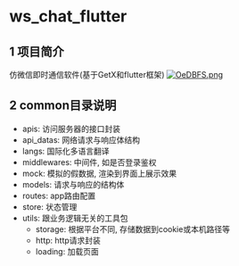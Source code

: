 # ws_chat_flutter
## 1 项目简介
仿微信即时通信软件(基于GetX和flutter框架)
[![OeDBFS.png](https://s1.ax1x.com/2022/05/05/OeDBFS.png)](https://imgtu.com/i/OeDBFS)


## 2 common目录说明
- apis: 访问服务器的接口封装
- api_datas: 网络请求与响应体结构
- langs: 国际化多语言翻译
- middlewares: 中间件, 如是否登录鉴权
- mock: 模拟的假数据, 渲染到界面上展示效果
- models: 请求与响应的结构体
- routes: app路由配置
- store: 状态管理
- utils: 跟业务逻辑无关的工具包
    - storage: 根据平台不同, 存储数据到cookie或本机路径等
    - http: http请求封装
    - loading: 加载页面


